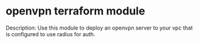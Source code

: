 # openvpn terraform module

Description: Use this module to deploy an openvpn server to your vpc that is configured to use radius for auth.